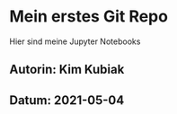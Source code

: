 # Mein erstes Git Repo

Hier sind meine Jupyter Notebooks

## Autorin: Kim Kubiak
## Datum: 2021-05-04
